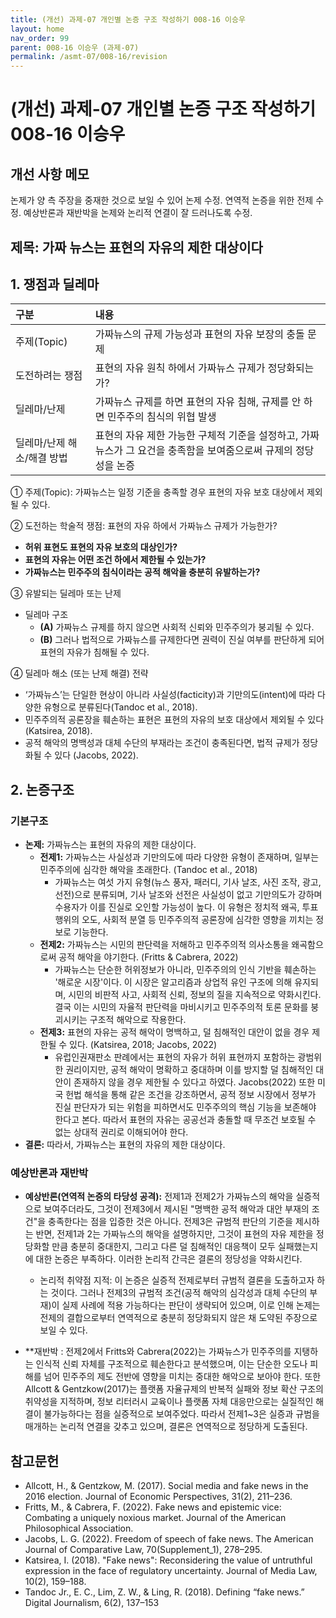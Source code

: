 ```yaml
---
title: (개선) 과제-07 개인별 논증 구조 작성하기 008-16 이승우
layout: home
nav_order: 99
parent: 008-16 이승우 (과제-07)
permalink: /asmt-07/008-16/revision
---
```


# (개선) 과제-07 개인별 논증 구조 작성하기 008-16 이승우 

## 개선 사항 메모

논제가 양 측 주장을 중재한 것으로 보일 수 있어 논제 수정.
연역적 논증을 위한 전제 수정.
예상반론과 재반박을 논제와 논리적 연결이 잘 드러나도록 수정.  

## 제목: 가짜 뉴스는 표현의 자유의 제한 대상이다

## 1. 쟁점과 딜레마

| 구분 | 내용 |
|:---|:---|
| 주제(Topic) | 가짜뉴스의 규제 가능성과 표현의 자유 보장의 충돌 문제 |
| 도전하려는 쟁점 | 표현의 자유 원칙 하에서 가짜뉴스 규제가 정당화되는가? |
| 딜레마/난제 | 가짜뉴스 규제를 하면 표현의 자유 침해, 규제를 안 하면 민주주의 침식의 위협 발생 |
| 딜레마/난제 해소/해결 방법 | 표현의 자유 제한 가능한 구체적 기준을 설정하고, 가짜뉴스가 그 요건을 충족함을 보여줌으로써 규제의 정당성을 논증 |

① 주제(Topic): 가짜뉴스는 일정 기준을 충족할 경우 표현의 자유 보호 대상에서 제외될 수 있다.

② 도전하는 학술적 쟁점: 표현의 자유 하에서 가짜뉴스 규제가 가능한가?

- **허위 표현도 표현의 자유 보호의 대상인가?**  
- **표현의 자유는 어떤 조건 하에서 제한될 수 있는가?**  
- **가짜뉴스는 민주주의 침식이라는 공적 해악을 충분히 유발하는가?**

③ 유발되는 딜레마 또는 난제

- 딜레마 구조
  - **(A)** 가짜뉴스 규제를 하지 않으면 사회적 신뢰와 민주주의가 붕괴될 수 있다.
  - **(B)** 그러나 법적으로 가짜뉴스를 규제한다면 권력이 진실 여부를 판단하게 되어 표현의 자유가 침해될 수 있다.

④ 딜레마 해소 (또는 난제 해결) 전략

- ‘가짜뉴스’는 단일한 현상이 아니라 사실성(facticity)과 기만의도(intent)에 따라 다양한 유형으로 분류된다(Tandoc et al., 2018).
- 민주주의적 공론장을 훼손하는 표현은 표현의 자유의 보호 대상에서 제외될 수 있다 (Katsirea, 2018).
- 공적 해악의 명백성과 대체 수단의 부재라는 조건이 충족된다면, 법적 규제가 정당화될 수 있다 (Jacobs, 2022).

## 2. 논증구조

### 기본구조

- **논제:** 가짜뉴스는 표현의 자유의 제한 대상이다.
  - **전제1:** 가짜뉴스는 사실성과 기만의도에 따라 다양한 유형이 존재하며, 일부는 민주주의에 심각한 해악을 초래한다. (Tandoc et al., 2018)
    - 가짜뉴스는 여섯 가지 유형(뉴스 풍자, 패러디, 기사 날조, 사진 조작, 광고, 선전)으로 분류되며, 기사 날조와 선전은 사실성이 없고 기만의도가 강하며 수용자가 이를 진실로 오인할 가능성이 높다. 이 유형은 정치적 왜곡, 투표행위의 오도, 사회적 분열 등 민주주의적 공론장에 심각한 영향을 끼치는 정보로 기능한다.
  - **전제2:** 가짜뉴스는 시민의 판단력을 저해하고 민주주의적 의사소통을 왜곡함으로써 공적 해악을 야기한다. (Fritts & Cabrera, 2022)
    - 가짜뉴스는 단순한 허위정보가 아니라, 민주주의의 인식 기반을 훼손하는 '해로운 시장'이다. 이 시장은 알고리즘과 상업적 유인 구조에 의해 유지되며, 시민의 비판적 사고, 사회적 신뢰, 정보의 질을 지속적으로 약화시킨다. 결국 이는 시민의 자율적 판단력을 마비시키고 민주주의적 토론 문화를 붕괴시키는 구조적 해악으로 작용한다.
   - **전제3:** 표현의 자유는 공적 해악이 명백하고, 덜 침해적인 대안이 없을 경우 제한될 수 있다. (Katsirea, 2018; Jacobs, 2022)
      - 유럽인권재판소 판례에서는 표현의 자유가 허위 표현까지 포함하는 광범위한 권리이지만, 공적 해악이 명확하고 중대하며 이를 방지할 덜 침해적인 대안이 존재하지 않을 경우 제한될 수 있다고 하였다. Jacobs(2022) 또한 미국 헌법 해석을 통해 같은 조건을 강조하면서, 공적 정보 시장에서 정부가 진실 판단자가 되는 위험을 피하면서도 민주주의의 핵심 기능을 보존해야 한다고 본다. 따라서 표현의 자유는 공공선과 충돌할 때 무조건 보호될 수 없는 상대적 권리로 이해되어야 한다.
- **결론:** 따라서, 가짜뉴스는 표현의 자유의 제한 대상이다.

### 예상반론과 재반박

- **예상반론(연역적 논증의 타당성 공격):** 전제1과 전제2가 가짜뉴스의 해악을 실증적으로 보여주더라도, 그것이 전제3에서 제시된 "명백한 공적 해악과 대안 부재의 조건"을 충족한다는 점을 입증한 것은 아니다. 전제3은 규범적 판단의 기준을 제시하는 반면, 전제1과 2는 가짜뉴스의 해악을 설명하지만, 그것이 표현의 자유 제한을 정당화할 만큼 충분히 중대한지, 그리고 다른 덜 침해적인 대응책이 모두 실패했는지에 대한 논증은 부족하다. 이러한 논리적 간극은 결론의 정당성을 약화시킨다.
  - 논리적 취약점 지적: 이 논증은 실증적 전제로부터 규범적 결론을 도출하고자 하는 것이다. 그러나 전제3의 규범적 조건(공적 해악의 심각성과 대체 수단의 부재)이 실제 사례에 적용 가능하다는 판단이 생략되어 있으며, 이로 인해 논제는 전제의 결합으로부터 연역적으로 충분히 정당화되지 않은 채 도약된 주장으로 보일 수 있다.

- **재반박 : 전제2에서 Fritts와 Cabrera(2022)는 가짜뉴스가 민주주의를 지탱하는 인식적 신뢰 자체를 구조적으로 훼손한다고 분석했으며, 이는 단순한 오도나 피해를 넘어 민주주의 제도 전반에 영향을 미치는 중대한 해악으로 보아야 한다. 또한 Allcott & Gentzkow(2017)는 플랫폼 자율규제의 반복적 실패와 정보 확산 구조의 취약성을 지적하며, 정보 리터러시 교육이나 플랫폼 자체 대응만으로는 실질적인 해결이 불가능하다는 점을 실증적으로 보여주었다. 따라서 전제1~3은 실증과 규범을 매개하는 논리적 연결을 갖추고 있으며, 결론은 연역적으로 정당하게 도출된다.

## 참고문헌

- Allcott, H., & Gentzkow, M. (2017). Social media and fake news in the 2016 election. Journal of Economic Perspectives, 31(2), 211–236.
- Fritts, M., & Cabrera, F. (2022). Fake news and epistemic vice: Combating a uniquely noxious market. Journal of the American Philosophical Association.
- Jacobs, L. G. (2022). Freedom of speech of fake news. The American Journal of Comparative Law, 70(Supplement_1), 278–295.
- Katsirea, I. (2018). "Fake news": Reconsidering the value of untruthful expression in the face of regulatory uncertainty. Journal of Media Law, 10(2), 159–188.
- Tandoc Jr., E. C., Lim, Z. W., & Ling, R. (2018). Defining “fake news.” Digital Journalism, 6(2), 137–153
